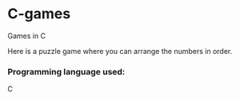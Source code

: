 # C-games
Games in C

Here is a puzzle game where you can arrange the numbers in order.

### Programming language used:
C
